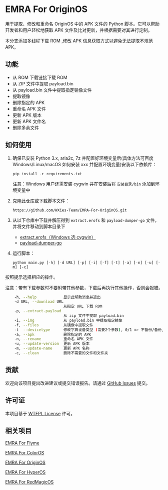 # EMRA For OriginOS

用于提取、修改和重命名 OriginOS 中的 APK 文件的 Python 脚本。它可以帮助开发者和用户轻松地获取 APK 文件及比对更新，并根据需要对其进行定制。

本分支添加多线程下载 ROM ,修改 APK 信息获取方式以避免无法提取不规范 APK。

## 功能

- 从 ROM 下载链接下载 ROM
- 从 ZIP 文件中提取 payload.bin
- 从 payload.bin 文件中提取指定镜像文件
- 提取镜像
- 删除指定的 APK
- 重命名 APK 文件
- 更新 APK 版本
- 更新 APK 文件名
- 删除多余文件

## 如何使用

1. 确保已安装 Python 3.x, aria2c, 7z 并配置好环境变量后(具体方法可百度 Windows/Linux/macOS 如何安装 xxx 并配置环境变量)安装以下依赖库：

   ```
   pip install -r requirements.txt
   ```

   注意：Windows 用户还需安装 cygwin 并在安装后将 `安装目录/bin` 添加到环境变量中

2. 克隆此仓库或下载脚本文件：

   ```
   https://github.com/WXies-Team/EMRA-For-OriginOS.git
   ```

3. 从以下仓库中下载并解压得到 `extract.erofs` 和 `payload-dumper-go` 文件，并将文件移动到脚本目录下

   - [extract.erofs（Windows 选 cygwin）](https://github.com/sekaiacg/erofs-utils/releases)
   - [payload-dumper-go](https://github.com/ssut/payload-dumper-go/releases)

4. 运行脚本：
   ```
   python main.py [-h] [-d URL] [-p] [-i] [-f] [-t] [-a] [-n] [-u] [-m] [-c]
   ```

按照提示选择相应的操作。

注意：带有下载参数时不要附带其他参数，下载后再执行其他操作，否则会报错。

```bash
    -h, --help            显示此帮助消息并退出
    -d URL, --download URL
                          从指定 URL 下载 ROM
    -p, --extract-payload
                          从 zip 文件中提取 payload.bin
    -i, --img             从 payload.bin 中提取指定镜像
    -f, --files           从镜像中提取文件
    -t  --devicetype      修改字典设备类型 (需要2个参数), 0/1 => 不备份/备份, ph/f/p => phone/fold/pad
    -a, --apk             删除指定的 APK
    -n, --rename          重命名 APK 文件
    -u, --update-version  更新 APK 版本
    -m, --update-name     更新 APK 名称
    -c, --clean           删除不需要的文件和文件夹
```

## 贡献

欢迎向该项目提出改进建议或提交错误报告。请通过 [GitHub Issues](https://github.com/HoratioShaw/EMRA-For-OriginOS/issues) 提交。

## 许可证

本项目基于 [WTFPL License](https://github.com/rpherrera/WTFPL/blob/master/LICENSE) 许可。

## 相关项目

[EMRA For Flyme](https://github.com/WXies-Team/EMRA-For-Flyme)

[EMRA For ColorOS](https://github.com/WXies-Team/EMRA-For-ColorOS)

[EMRA For OriginOS](https://github.com/WXies-Team/EMRA-For-OriginOS)

[EMRA For HyperOS](https://github.com/WXies-Team/EMRA-For-HyperOS)

[EMRA For RedMagicOS](https://github.com/WXies-Team/EMRA-For-RedMagicOS)
